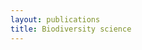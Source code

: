 ```yaml
---
layout: publications
title: Biodiversity science
---
```

<script type='text/javascript' src='https://d1bxh8uas1mnw7.cloudfront.net/assets/embed.js'></script>
